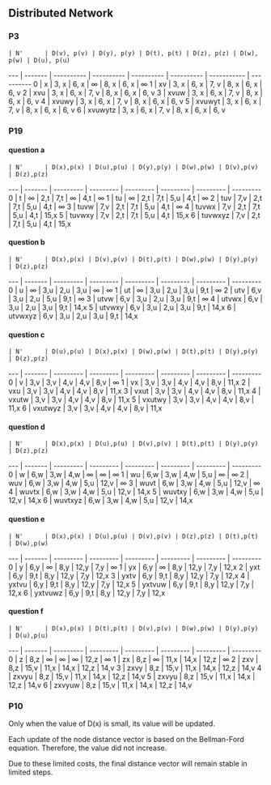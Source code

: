 ## Distributed Network

### P3

    | N'      | D(v), p(v) | D(y), p(y) | D(t), p(t) | D(z), p(z) | D(w),  p(w) | D(u), p(u)
--- | ------- | ---------- | ---------- | ---------- | ---------- | ----------- | ----------
0   | x       | 3, x       | 6, x       | ∞          | 8, x       | 6, x        | ∞
1   | xv      | 3, x       | 6, x       | 7, v       | 8, x       | 6, x        | 6, v
2   | xvu     | 3, x       | 6, x       | 7, v       | 8, x       | 6, x        | 6, v
3   | xvuw    | 3, x       | 6, x       | 7, v       | 8, x       | 6, x        | 6, v
4   | xvuwy   | 3, x       | 6, x       | 7, v       | 8, x       | 6, x        | 6, v
5   | xvuwyt  | 3, x       | 6, x       | 7, v       | 8, x       | 6, x        | 6, v
6   | xvuwytz | 3, x       | 6, x       | 7, v       | 8, x       | 6, x        | 6, v

### P19

#### question a

    | N'      | D(x),p(x) | D(u),p(u) | D(y),p(y) | D(w),p(w) | D(v),p(v) | D(z),p(z)
--- | ------- | --------- | --------- | --------- | --------- | --------- | ---------
0   | t       | ∞         | 2,t       | 7,t       | ∞         | 4,t       | ∞
1   | tu      | ∞         | 2,t       | 7,t       | 5,u       | 4,t       | ∞
2   | tuv     | 7,v       | 2,t       | 7,t       | 5,u       | 4,t       | ∞
3   | tuvw    | 7,v       | 2,t       | 7,t       | 5,u       | 4,t       | ∞
4   | tuvwx   | 7,v       | 2,t       | 7,t       | 5,u       | 4,t       | 15,x
5   | tuvwxy  | 7,v       | 2,t       | 7,t       | 5,u       | 4,t       | 15,x
6   | tuvwxyz | 7,v       | 2,t       | 7,t       | 5,u       | 4,t       | 15,x

#### question b

    | N'      | D(x),p(x) | D(v),p(v) | D(t),p(t) | D(w),p(w) | D(y),p(y) | D(z),p(z)
--- | ------- | --------- | --------- | --------- | --------- | --------- | ---------
0   | u       | ∞         | 3,u       | 2,u       | 3,u       | ∞         | ∞
1   | ut      | ∞         | 3,u       | 2,u       | 3,u       | 9,t       | ∞
2   | utv     | 6,v       | 3,u       | 2,u       | 5,u       | 9,t       | ∞
3   | utvw    | 6,v       | 3,u       | 2,u       | 3,u       | 9,t       | ∞
4   | utvwx   | 6,v       | 3,u       | 2,u       | 3,u       | 9,t       | 14,x
5   | utvwxy  | 6,v       | 3,u       | 2,u       | 3,u       | 9,t       | 14,x
6   | utvwxyz | 6,v       | 3,u       | 2,u       | 3,u       | 9,t       | 14,x

#### question c

    | N'      | D(u),p(u) | D(x),p(x) | D(w),p(w) | D(t),p(t) | D(y),p(y) | D(z),p(z)
--- | ------- | --------- | --------- | --------- | --------- | --------- | ---------
0   | v       | 3,v       | 3,v       | 4,v       | 4,v       | 8,v       | ∞
1   | vx      | 3,v       | 3,v       | 4,v       | 4,v       | 8,v       | 11,x
2   | vxu     | 3,v       | 3,v       | 4,v       | 4,v       | 8,v       | 11,x
3   | vxut    | 3,v       | 3,v       | 4,v       | 4,v       | 8,v       | 11,x
4   | vxutw   | 3,v       | 3,v       | 4,v       | 4,v       | 8,v       | 11,x
5   | vxutwy  | 3,v       | 3,v       | 4,v       | 4,v       | 8,v       | 11,x
6   | vxutwyz | 3,v       | 3,v       | 4,v       | 4,v       | 8,v       | 11,x

#### question d

    | N'      | D(x),p(x) | D(u),p(u) | D(v),p(v) | D(t),p(t) | D(y),p(y) | D(z),p(z)
--- | ------- | --------- | --------- | --------- | --------- | --------- | ---------
0   | w       | 6,w       | 3,w       | 4,w       | ∞         | ∞         | ∞
1   | wu      | 6,w       | 3,w       | 4,w       | 5,u       | ∞         | ∞
2   | wuv     | 6,w       | 3,w       | 4,w       | 5,u       | 12,v      | ∞
3   | wuvt    | 6,w       | 3,w       | 4,w       | 5,u       | 12,v      | ∞
4   | wuvtx   | 6,w       | 3,w       | 4,w       | 5,u       | 12,v      | 14,x
5   | wuvtxy  | 6,w       | 3,w       | 4,w       | 5,u       | 12,v      | 14,x
6   | wuvtxyz | 6,w       | 3,w       | 4,w       | 5,u       | 12,v      | 14,x

#### question e

    | N'      | D(x),p(x) | D(u),p(u) | D(v),p(v) | D(z),p(z) | D(t),p(t) | D(w),p(w)
--- | ------- | --------- | --------- | --------- | --------- | --------- | ---------
0   | y       | 6,y       | ∞         | 8,y       | 12,y      | 7,y       | ∞
1   | yx      | 6,y       | ∞         | 8,y       | 12,y      | 7,y       | 12,x
2   | yxt     | 6,y       | 9,t       | 8,y       | 12,y      | 7,y       | 12,x
3   | yxtv    | 6,y       | 9,t       | 8,y       | 12,y      | 7,y       | 12,x
4   | yxtvu   | 6,y       | 9,t       | 8,y       | 12,y      | 7,y       | 12,x
5   | yxtvuw  | 6,y       | 9,t       | 8,y       | 12,y      | 7,y       | 12,x
6   | yxtvuwz | 6,y       | 9,t       | 8,y       | 12,y      | 7,y       | 12,x

#### question f

    | N'      | D(x),p(x) | D(t),p(t) | D(v),p(v) | D(w),p(w) | D(y),p(y) | D(u),p(u)
--- | ------- | --------- | --------- | --------- | --------- | --------- | ---------
0   | z       | 8,z       | ∞         | ∞         | ∞         | 12,z      | ∞
1   | zx      | 8,z       | ∞         | 11,x      | 14,x      | 12,z      | ∞
2   | zxv     | 8,z       | 15,v      | 11,x      | 14,x      | 12,z      | 14,v
3   | zxvy    | 8,z       | 15,v      | 11,x      | 14,x      | 12,z      | 14,v
4   | zxvyu   | 8,z       | 15,v      | 11,x      | 14,x      | 12,z      | 14,v
5   | zxvyu   | 8,z       | 15,v      | 11,x      | 14,x      | 12,z      | 14,v
6   | zxvyuw  | 8,z       | 15,v      | 11,x      | 14,x      | 12,z      | 14,v

### P10

Only when the value of D(x) is small, its value will be updated.

Each update of the node distance vector is based on the Bellman-Ford equation. Therefore, the value did not increase.

Due to these limited costs, the final distance vector will remain stable in limited steps.